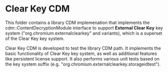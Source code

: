# Clear Key CDM

This folder contains a library CDM implemenation that implements the
cdm::ContentDecryptionModule interface to support **External Clear Key** key
system ("org.chromium.externalclearkey" and variants), which is a superset of
the Clear Key key system.

Clear Key CDM is developed to test the library CDM path. It implements the basic
functionality of Clear Key key system, as well as additional features like
persistent license support. It also performs various unit tests based on the
key system suffix (e.g. "org.chromium.externalclearkey.storageidtest").

